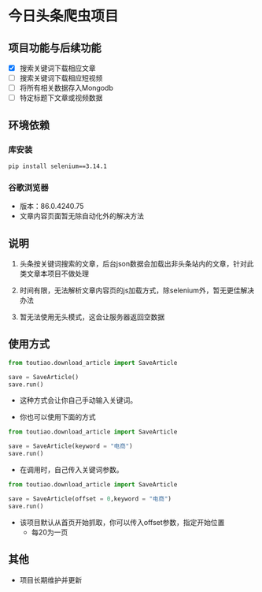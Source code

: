 # 今日头条爬虫项目

## 项目功能与后续功能

- [x] 搜索关键词下载相应文章
- [ ] 搜索关键词下载相应短视频
- [ ] 将所有相关数据存入Mongodb
- [ ] 特定标题下文章或视频数据

## 环境依赖
### 库安装

  ```shell
pip install selenium==3.14.1
```
### 谷歌浏览器
- 版本：86.0.4240.75
- 文章内容页面暂无除自动化外的解决方法

## 说明
1. 头条按关键词搜索的文章，后台json数据会加载出非头条站内的文章，针对此类文章本项目不做处理

2. 时间有限，无法解析文章内容页的js加载方式，除selenium外，暂无更佳解决办法

3. 暂无法使用无头模式，这会让服务器返回空数据

## 使用方式

```python
from toutiao.download_article import SaveArticle

save = SaveArticle()
save.run()
```
- 这种方式会让你自己手动输入关键词。

- 你也可以使用下面的方式

```python
from toutiao.download_article import SaveArticle

save = SaveArticle(keyword = "电商")
save.run()
```
- 在调用时，自己传入关键词参数。

```python
from toutiao.download_article import SaveArticle

save = SaveArticle(offset = 0,keyword = "电商")
save.run()
```
- 该项目默认从首页开始抓取，你可以传入offset参数，指定开始位置
    - 每20为一页

## 其他
- 项目长期维护并更新
